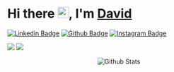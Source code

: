 <div>
   <h1>Hi there <img src="https://media.giphy.com/media/hvRJCLFzcasrR4ia7z/giphy.gif" width="25px">, I'm <a href="https://github.com/gdcho">David</a> </h1>
</div>

[![Linkedin Badge](https://img.shields.io/badge/-LinkedIn-0e76a8?style=flat-square&logo=Linkedin&logoColor=white)](https://linkedin.com/in/gdcho)
[![Github Badge](https://img.shields.io/badge/Github-3b5998?style=flat-square&logo=google-chrome&logoColor=white)](https://github.com/gdcho)
[![Instagram Badge](https://img.shields.io/badge/-Instagram-e4405f?style=flat-square&logo=Instagram&logoColor=white)](https://instagram.com/rjsgml_/)


![](https://raw.githubusercontent.com/gdcho/github-stats-transparent/output/generated/overview.svg)
![](https://raw.githubusercontent.com/gdcho/github-stats-transparent/output/generated/languages.svg)

<!--
**gdcho/gdcho** is a ✨ _special_ ✨ repository because its `README.md` (this file) appears on your GitHub profile.

Here are some ideas to get you started:

- 🔭 I’m currently working on ...
- 🌱 I’m currently learning ...
- 👯 I’m looking to collaborate on ...
- 🤔 I’m looking for help with ...
- 💬 Ask me about ...
- 📫 How to reach me: ...
- 😄 Pronouns: ...
- ⚡ Fun fact: ...
-->

<p align="center">
        <img src="https://raw.githubusercontent.com/mayhemantt/mayhemantt/Update/svg/Bottom.svg" alt="Github Stats" />
</p>
